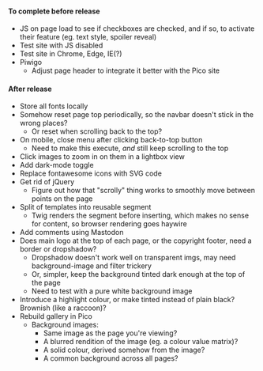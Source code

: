 #### To complete before release
* JS on page load to see if checkboxes are checked, and if so, to activate their feature (eg. text style, spoiler reveal)
* Test site with JS disabled
* Test site in Chrome, Edge, IE(?)
* Piwigo
	* Adjust page header to integrate it better with the Pico site
	
#### After release
* Store all fonts locally
* Somehow reset page top periodically, so the navbar doesn't stick in the wrong places?
	* Or reset when scrolling back to the top?
* On mobile, close menu after clicking back-to-top button
	* Need to make this execute, *and* still keep scrolling to the top
* Click images to zoom in on them in a lightbox view
* Add dark-mode toggle
* Replace fontawesome icons with SVG code
* Get rid of jQuery
	* Figure out how that "scrolly" thing works to smoothly move between points on the page
* Split <HEAD> of templates into reusable segment
	* Twig renders the segment before inserting, which makes no sense for <HEAD> content, so browser rendering goes haywire
* Add comments using Mastodon
* Does main logo at the top of each page, or the copyright footer, need a border or dropshadow?
	* Dropshadow doesn't work well on transparent imgs, may need background-image and filter trickery
	* Or, simpler, keep the background tinted dark enough at the top of the page
	* Need to test with a pure white background image
* Introduce a highlight colour, or make tinted instead of plain black?  Brownish (like a raccoon)?
* Rebuild gallery in Pico
	* Background images:
		* Same image as the page you're viewing?
		* A blurred rendition of the image (eg. a colour value matrix)?
		* A solid colour, derived somehow from the image?
		* A common background across all pages?